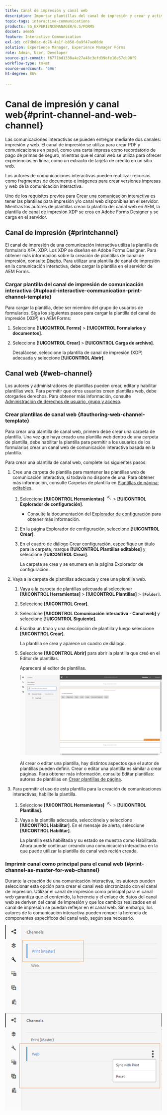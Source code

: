 ```yaml
---
title: Canal de impresión y canal web
description: Importar plantillas del canal de impresión y crear y activar plantillas del canal web
topic-tags: interactive-communications
products: SG_EXPERIENCEMANAGER/6.5/FORMS
docset: aem65
feature: Interactive Communication
exl-id: cd7dbdac-dc76-4a1f-b850-0a9f47ae08de
solution: Experience Manager, Experience Manager Forms
role: Admin, User, Developer
source-git-commit: f6771bd1338a4e27a48c3efd39efe18e57cb98f9
workflow-type: tm+mt
source-wordcount: '696'
ht-degree: 86%

---
```


# Canal de impresión y canal web{#print-channel-and-web-channel}

Las comunicaciones interactivas se pueden entregar mediante dos canales: impresión y web. El canal de impresión se utiliza para crear PDF y comunicaciones en papel, como una carta impresa como recordatorio de pago de primas de seguro, mientras que el canal web se utiliza para ofrecer experiencias en línea, como un extracto de tarjeta de crédito en un sitio web.

Los autores de comunicaciones interactivas pueden reutilizar recursos como fragmentos de documento e imágenes para crear versiones impresas y web de la comunicación interactiva.

Uno de los requisitos previos para [Crear una comunicación interactiva](../../forms/using/create-interactive-communication.md) es tener las plantillas para impresión y/o canal web disponibles en el servidor. Mientras los autores de plantillas crean la plantilla del canal web en AEM, la plantilla de canal de impresión XDP se crea en Adobe Forms Designer y se carga en el servidor.

## Canal de impresión {#printchannel}

El canal de impresión de una comunicación interactiva utiliza la plantilla de formulario XFA, XDP. Los XDP se diseñan en Adobe Forms Designer. Para obtener más información sobre la creación de plantillas de canal de impresión, consulte [Diseño](../../forms/using/layout-design-details.md). Para utilizar una plantilla de canal de impresión en la comunicación interactiva, debe cargar la plantilla en el servidor de AEM Forms.

### Cargar plantilla del canal de impresión de comunicación interactiva {#upload-interactive-communication-print-channel-template}

Para cargar la plantilla, debe ser miembro del grupo de usuarios de formularios. Siga los siguientes pasos para cargar la plantilla del canal de impresión (XDP) en AEM Forms:

1. Seleccione **[!UICONTROL Forms]** > **[!UICONTROL Formularios y documentos]**.

1. Seleccione **[!UICONTROL Crear]** > **[!UICONTROL Carga de archivo]**.

   Desplácese, seleccione la plantilla de canal de impresión (XDP) adecuada y seleccione **[!UICONTROL Abrir]**.

## Canal web {#web-channel}

Los autores y administradores de plantillas pueden crear, editar y habilitar plantillas web. Para permitir que otros usuarios creen plantillas web, debe otorgarles derechos. Para obtener más información, consulte [Administración de derechos de usuario, grupo y acceso](/help/sites-administering/user-group-ac-admin.md).

### Crear plantillas de canal web {#authoring-web-channel-template}

Para crear una plantilla de canal web, primero debe crear una carpeta de plantilla. Una vez que haya creado una plantilla web dentro de una carpeta de plantilla, debe habilitar la plantilla para permitir a los usuarios de los formularios crear un canal web de comunicación interactiva basada en la plantilla.

Para crear una plantilla de canal web, complete los siguientes pasos:

1. Cree una carpeta de plantilla para mantener las plantillas web de comunicación interactiva, si todavía no dispone de una. Para obtener más información, consulte Carpetas de plantilla en [Plantillas de página: editables](/help/sites-developing/page-templates-editable.md).

   1. Seleccione **[!UICONTROL Herramientas]** ![herramientas](assets/tools.png) > **[!UICONTROL Explorador de configuración]**.
      * Consulte la documentación del [Explorador de configuración](/help/sites-administering/configurations.md) para obtener más información.
   1. En la página Explorador de configuración, seleccione **[!UICONTROL Crear]**.
   1. En el cuadro de diálogo Crear configuración, especifique un título para la carpeta, marque **[!UICONTROL Plantillas editables]** y seleccione **[!UICONTROL Crear]**.

      La carpeta se crea y se enumera en la página Explorador de configuración.

1. Vaya a la carpeta de plantillas adecuada y cree una plantilla web.

   1. Vaya a la carpeta de plantillas adecuada al seleccionar **[!UICONTROL Herramientas]** > **[!UICONTROL Plantillas]** > **`[Folder]`**.
   1. Seleccione **[!UICONTROL Crear]**.
   1. Seleccione **[!UICONTROL Comunicación interactiva - Canal web]** y seleccione **[!UICONTROL Siguiente]**.
   1. Escriba un título y una descripción de plantilla y luego seleccione **[!UICONTROL Crear]**.

      La plantilla se crea y aparece un cuadro de diálogo.

   1. Seleccione **[!UICONTROL Abrir]** para abrir la plantilla que creó en el Editor de plantillas.

      Aparecerá el editor de plantillas.

      ![webchanneltemplate](assets/webchanneltemplate.png)

      Al crear o editar una plantilla, hay distintos aspectos que el autor de plantillas pueden definir. Crear o editar una plantilla es similar a crear páginas. Para obtener más información, consulte Editar plantillas: autores de plantillas en [Crear plantillas de página](/help/sites-authoring/templates.md).

1. Para permitir el uso de esta plantilla para la creación de comunicaciones interactivas, habilite la plantilla.

   1. Seleccione **[!UICONTROL Herramientas]** ![herramientas](assets/tools.png) > **[!UICONTROL Plantillas]**.
   1. Vaya a la plantilla adecuada, selecciónela y seleccione **[!UICONTROL Habilitar]**. En el mensaje de alerta, seleccione **[!UICONTROL Habilitar]**.

      La plantilla está habilitada y su estado se muestra como Habilitada. Ahora puede continuar creando una comunicación interactiva en la que puede utilizar la plantilla de canal web recién creada.

### Imprimir canal como principal para el canal web {#print-channel-as-master-for-web-channel}

Durante la creación de una comunicación interactiva, los autores pueden seleccionar esta opción para crear el canal web sincronizado con el canal de impresión. Utilizar el canal de impresión como principal para el canal web garantiza que el contenido, la herencia y el enlace de datos del canal web se deriven del canal de impresión y que los cambios realizados en el canal de impresión se puedan reflejar en el canal web. Sin embargo, los autores de la comunicación interactiva pueden romper la herencia de componentes específicos del canal web, según sea necesario.

![Imprimir canal como principal](assets/create_ic_print_master_new.png) ![Canal web con canal de impresión como principal](assets/create_ic_print_master_web_new.png)
